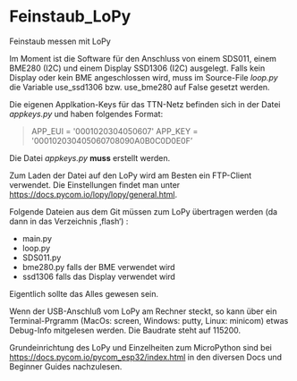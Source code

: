 # Feinstaub_LoPy
Feinstaub messen mit LoPy

Im Moment ist die Software für den Anschluss von einem SDS011, einem BME280 (I2C) und einem Display SSD1306 (I2C) ausgelegt.
Falls kein Display oder kein BME angeschlossen wird, muss im Source-File *loop.py* die Variable use_ssd1306 bzw. use_bme280 auf False gesetzt werden.

Die eigenen Applkation-Keys für das TTN-Netz befinden sich in der Datei *appkeys.py* und haben folgendes Format:
> APP_EUI = '0001020304050607'
> APP_KEY = '000102030405060708090A0B0C0D0E0F’

Die Datei *appkeys.py* **muss** erstellt werden.

Zum Laden der Datei auf den LoPy wird am Besten ein FTP-Client verwendet. Die Einstellungen findet man unter https://docs.pycom.io/lopy/lopy/general.html.

Folgende Dateien aus dem Git müssen zum LoPy übertragen werden (da dann in das Verzeichnis ‚flash‘) :
* main.py
* loop.py
* SDS011.py   
* bme280.py	  falls der BME verwendet wird
* ssd1306	  falls das Display verwendet wird

Eigentlich sollte das Alles gewesen sein.

Wenn der USB-Anschluß vom LoPy am Rechner steckt, so kann über ein Terminal-Prgramm (MacOs: screen, Windows: putty, Linux: minicom) etwas Debug-Info
mitgelesen werden. Die Baudrate steht auf 115200.

Grundeinrichtung des LoPy und Einzelheiten zum MicroPython sind bei https://docs.pycom.io/pycom_esp32/index.html in den diversen Docs und Beginner Guides nachzulesen.

	
